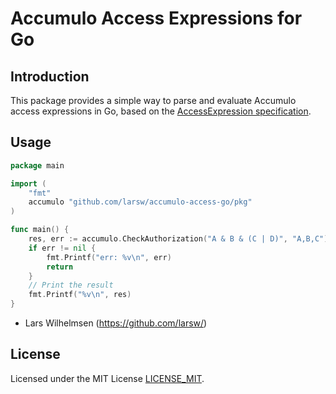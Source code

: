 # Accumulo Access Expressions for Go

## Introduction

This package provides a simple way to parse and evaluate Accumulo access expressions in Go, based on the [AccessExpression specification](https://github.com/apache/accumulo-access/blob/main/SPECIFICATION.md).

## Usage

```go
package main

import (
	"fmt"
	accumulo "github.com/larsw/accumulo-access-go/pkg"
)

func main() {
	res, err := accumulo.CheckAuthorization("A & B & (C | D)", "A,B,C")
	if err != nil {
		fmt.Printf("err: %v\n", err)
		return
	}
	// Print the result
	fmt.Printf("%v\n", res)
}
```

* Lars Wilhelmsen (https://github.com/larsw/)

## License

Licensed under the MIT License [LICENSE_MIT](LICENSE).

